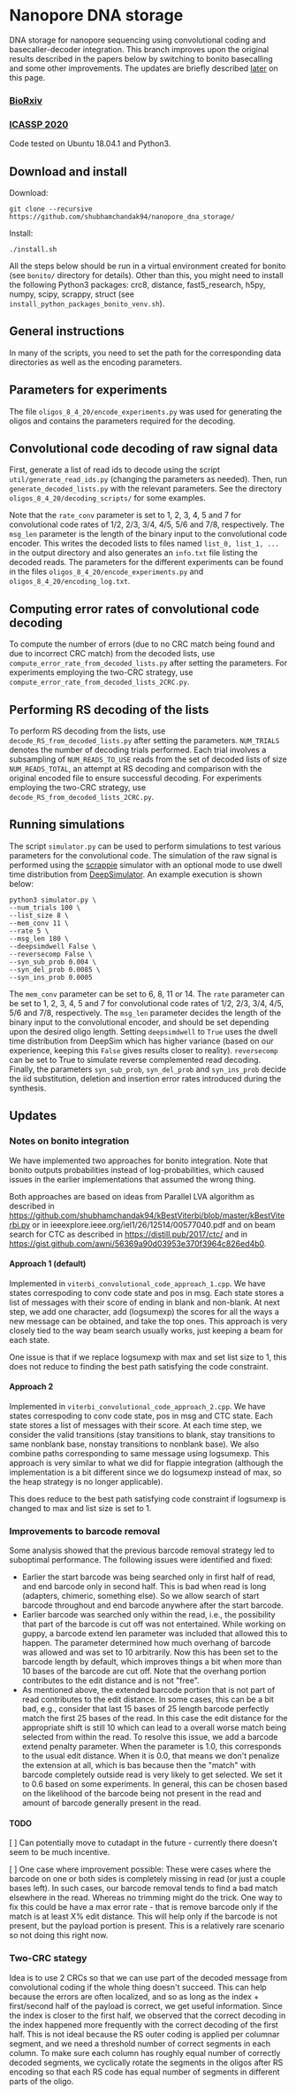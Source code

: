 # Nanopore DNA storage
DNA storage for nanopore sequencing using convolutional coding and basecaller-decoder integration. This branch improves upon the original results described in the papers below by switching to bonito basecalling and some other improvements. The updates are briefly described [later](#updates) on this page.

### [BioRxiv](https://www.biorxiv.org/content/10.1101/2019.12.20.871939v2)

### [ICASSP 2020](https://ieeexplore.ieee.org/document/9053441)

Code tested on Ubuntu 18.04.1 and Python3.
## Download and install
Download:
```
git clone --recursive https://github.com/shubhamchandak94/nanopore_dna_storage/
```

Install:
```
./install.sh
```
All the steps below should be run in a virtual environment created for bonito (see `bonito/` directory for details).
Other than this, you might need to install the following Python3 packages: crc8, distance, fast5_research, h5py, numpy, scipy, scrappy, struct (see `install_python_packages_bonito_venv.sh`).

## General instructions
In many of the scripts, you need to set the path for the corresponding data directories as well as the encoding parameters. 

## Parameters for experiments
The file `oligos_8_4_20/encode_experiments.py` was used for generating the oligos and contains the parameters required for the decoding.

## Convolutional code decoding of raw signal data
First, generate a list of read ids to decode using the script `util/generate_read_ids.py` (changing the parameters as needed). Then, run `generate_decoded_lists.py` with the relevant parameters. See the directory `oligos_8_4_20/decoding_scripts/` for some examples.

Note that the `rate_conv` parameter is set to 1, 2, 3, 4, 5 and 7 for convolutional code rates of 1/2, 2/3, 3/4, 4/5, 5/6 and 7/8, respectively. The `msg_len` parameter is the length of the binary input to the convolutional code encoder. This writes the decoded lists to files named `list_0, list_1, ...` in the output directory and also generates an `info.txt` file listing the decoded reads.
The parameters for the different experiments can be found in the files `oligos_8_4_20/encode_experiments.py` and `oligos_8_4_20/encoding_log.txt`.

## Computing error rates of convolutional code decoding
To compute the number of errors (due to no CRC match being found and due to incorrect CRC match) from the decoded lists, use `compute_error_rate_from_decoded_lists.py` after setting the parameters. For experiments employing the two-CRC strategy, use `compute_error_rate_from_decoded_lists_2CRC.py`.

## Performing RS decoding of the lists
To perform RS decoding from the lists, use `decode_RS_from_decoded_lists.py` after setting the parameters. `NUM_TRIALS` denotes the number of decoding trials performed. Each trial involves a subsampling of `NUM_READS_TO_USE` reads from the set of decoded lists of size `NUM_READS_TOTAL`, an attempt at RS decoding and comparison with the original encoded file to ensure successful decoding. For experiments employing the two-CRC strategy, use `decode_RS_from_decoded_lists_2CRC.py`.

## Running simulations
The script `simulator.py` can be used to perform simulations to test various parameters for the convolutional code. The simulation of the raw signal is performed using the [scrappie](https://github.com/nanoporetech/scrappie) simulator with an optional mode to use dwell time distribution from [DeepSimulator](https://github.com/lykaust15/DeepSimulator). An example execution is shown below:
```
python3 simulator.py \
--num_trials 100 \
--list_size 8 \
--mem_conv 11 \
--rate 5 \
--msg_len 180 \
--deepsimdwell False \
--reversecomp False \
--syn_sub_prob 0.004 \
--syn_del_prob 0.0085 \
--syn_ins_prob 0.0005
```
The `mem_conv` parameter can be set to 6, 8, 11 or 14. The `rate` parameter can be set to 1, 2, 3, 4, 5 and 7 for convolutional code rates of 1/2, 2/3, 3/4, 4/5, 5/6 and 7/8, respectively. The `msg_len` parameter decides the length of the binary input to the convolutional encoder, and should be set depending upon the desired oligo length. Setting `deepsimdwell` to `True` uses the dwell time distribution from DeepSim which has higher variance (based on our experience, keeping this `False` gives results closer to reality). `reversecomp` can be set to True to simulate reverse complemented read decoding. Finally, the parameters `syn_sub_prob`, `syn_del_prob` and `syn_ins_prob` decide the iid substitution, deletion and insertion error rates introduced during the synthesis.

## Updates 
### Notes on bonito integration
We have implemented two approaches for bonito integration. Note that bonito outputs probabilities instead of log-probabilities, which caused issues in the earlier implementations that assumed the wrong thing.

Both approaches are based on ideas from Parallel LVA algorithm as described in 
https://github.com/shubhamchandak94/kBestViterbi/blob/master/kBestViterbi.py
or in ieeexplore.ieee.org/iel1/26/12514/00577040.pdf and on beam search for CTC as described in https://distill.pub/2017/ctc/
and in https://gist.github.com/awni/56369a90d03953e370f3964c826ed4b0.
#### Approach 1 (default)
Implemented in `viterbi_convolutional_code_approach_1.cpp`. We have states correspoding to conv code state and pos in msg. Each state stores a list of messages with their score of ending in blank and non-blank. At next step, we add one character, add (logsumexp) the scores for all the ways a new message can be obtained, and take the top ones. This approach is very closely tied to the way beam search usually works, just keeping a beam for each state.

One issue is that if we replace logsumexp with max and set list size to 1, this does not reduce to finding the best path satisfying the code constraint.

#### Approach 2
Implemented in `viterbi_convolutional_code_approach_2.cpp`. We have states correspoding to conv code state, pos in msg and CTC state. Each state stores a list of messages with their score. At each time step, we consider the valid transitions (stay transitions to blank, stay transitions to same nonblank base, nonstay transitions to nonblank base). We also combine paths corresponding to same message using logsumexp. This approach is very similar to what we did for flappie integration (although the implementation is a bit different since we do logsumexp instead of max, so the heap strategy is no longer applicable).

This does reduce to the best path satisfying code constraint if logsumexp is changed to max and list size is set to 1.

### Improvements to barcode removal
Some analysis showed that the previous barcode removal strategy led to suboptimal performance. The following issues were identified and fixed:
- Earlier the start barcode was being searched only in first half of read, and end barcode only in second half. This is bad when read is long (adapters, chimeric, something else). So we allow search of start barcode throughout and end barcode anywhere after the start barcode.
- Earlier barcode was searched only within the read, i.e., the possibility that part of the barcode is cut off was not entertained. While working on guppy, a barcode extend len parameter was included that allowed this to happen. The parameter determined how much overhang of barcode was allowed and was set to 10 arbitrarily. Now this has been set to the barcode length by default, which improves things a bit when more than 10 bases of the barcode are cut off. Note that the overhang portion contributes to the edit distance and is not "free".
- As mentioned above, the extended barcode portion that is not part of read contributes to the edit distance. In some cases, this can be a bit bad, e.g., consider that last 15 bases of 25 length barcode perfectly match the first 25 bases of the read. In this case the edit distance for the appropriate shift is still 10 which can lead to a overall worse match being selected from within the read. To resolve this issue, we add a barcode extend penalty parameter. When the parameter is 1.0, this corresponds to the usual edit distance. When it is 0.0, that means we don't penalize the extension at all, which is bas because then the "match" with barcode completely outside read is very likely to get selected. We set it to 0.6 based on some experiments. In general, this can be chosen based on the likelihood of the barcode being not present in the read and amount of barcode generally present in the read.

#### TODO
[ ] Can potentially move to cutadapt in the future - currently there doesn't seem to be much incentive.

[ ] One case where improvement possible: These were cases where the barcode on one or both sides is completely missing in read (or just a couple bases left). In such cases, our barcode removal tends to find a bad match elsewhere in the read. Whereas no trimming might do the trick. One way to fix this could be have a max error rate - that is remove barcode only if the match is at least X% edit distance. This will help only if the barcode is not present, but the payload portion is present. This is a relatively rare scenario so not doing this right now.

### Two-CRC stategy
Idea is to use 2 CRCs so that we can use part of the decoded message from convolutional coding if the whole thing doesn't succeed. This can help because the errors are often localized, and so as long as the index + first/second half of the payload is correct, we get useful information. Since the index is closer to the first half, we observed that the correct decoding in the index happened more frequently with the correct decoding of the first half. This is not ideal because the RS outer coding is applied per columnar segment, and we need a threshold number of correct segments in each column. To make sure each column has roughly equal number of correctly decoded segments, we cyclically rotate the segments in the oligos after RS encoding so that each RS code has equal number of segments in different parts of the oligo.
